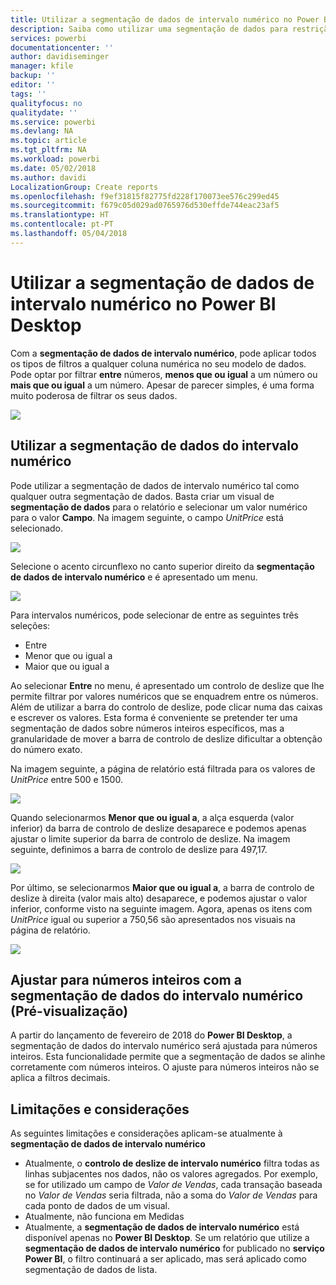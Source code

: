 ```yaml
---
title: Utilizar a segmentação de dados de intervalo numérico no Power BI Desktop
description: Saiba como utilizar uma segmentação de dados para restrição a intervalos numéricos no Power BI Desktop
services: powerbi
documentationcenter: ''
author: davidiseminger
manager: kfile
backup: ''
editor: ''
tags: ''
qualityfocus: no
qualitydate: ''
ms.service: powerbi
ms.devlang: NA
ms.topic: article
ms.tgt_pltfrm: NA
ms.workload: powerbi
ms.date: 05/02/2018
ms.author: davidi
LocalizationGroup: Create reports
ms.openlocfilehash: f9ef31815f82775fd228f170073ee576c299ed45
ms.sourcegitcommit: f679c05d029ad0765976d530effde744eac23af5
ms.translationtype: HT
ms.contentlocale: pt-PT
ms.lasthandoff: 05/04/2018
---
```

# <a name="use-the-numeric-range-slicer-in-power-bi-desktop"></a>Utilizar a segmentação de dados de intervalo numérico no Power BI Desktop
Com a **segmentação de dados de intervalo numérico**, pode aplicar todos os tipos de filtros a qualquer coluna numérica no seu modelo de dados. Pode optar por filtrar **entre** números, **menos que ou igual** a um número ou **mais que ou igual** a um número. Apesar de parecer simples, é uma forma muito poderosa de filtrar os seus dados.

![](media/desktop-slicer-numeric-range/slicer-numeric-range_2.png)

## <a name="using-the-numeric-range-slicer"></a>Utilizar a segmentação de dados do intervalo numérico
Pode utilizar a segmentação de dados de intervalo numérico tal como qualquer outra segmentação de dados. Basta criar um visual de **segmentação de dados** para o relatório e selecionar um valor numérico para o valor **Campo**. Na imagem seguinte, o campo *UnitPrice* está selecionado.

![](media/desktop-slicer-numeric-range/slicer-numeric-range_3.png)

Selecione o acento circunflexo no canto superior direito da **segmentação de dados de intervalo numérico** e é apresentado um menu.

![](media/desktop-slicer-numeric-range/slicer-numeric-range_4.png)

Para intervalos numéricos, pode selecionar de entre as seguintes três seleções:

* Entre
* Menor que ou igual a
* Maior que ou igual a

Ao selecionar **Entre** no menu, é apresentado um controlo de deslize que lhe permite filtrar por valores numéricos que se enquadrem entre os números. Além de utilizar a barra do controlo de deslize, pode clicar numa das caixas e escrever os valores. Esta forma é conveniente se pretender ter uma segmentação de dados sobre números inteiros específicos, mas a granularidade de mover a barra de controlo de deslize dificultar a obtenção do número exato.

Na imagem seguinte, a página de relatório está filtrada para os valores de *UnitPrice* entre 500 e 1500.

![](media/desktop-slicer-numeric-range/slicer-numeric-range_5.png)

Quando selecionarmos **Menor que ou igual a**, a alça esquerda (valor inferior) da barra de controlo de deslize desaparece e podemos apenas ajustar o limite superior da barra de controlo de deslize. Na imagem seguinte, definimos a barra de controlo de deslize para 497,17.

![](media/desktop-slicer-numeric-range/slicer-numeric-range_6.png)

Por último, se selecionarmos **Maior que ou igual a**, a barra de controlo de deslize à direita (valor mais alto) desaparece, e podemos ajustar o valor inferior, conforme visto na seguinte imagem. Agora, apenas os itens com *UnitPrice* igual ou superior a 750,56 são apresentados nos visuais na página de relatório.

![](media/desktop-slicer-numeric-range/slicer-numeric-range_7.png)

## <a name="snap-to-whole-numbers-with-the-numeric-range-slicer-preview"></a>Ajustar para números inteiros com a segmentação de dados do intervalo numérico (Pré-visualização)

A partir do lançamento de fevereiro de 2018 do **Power BI Desktop**, a segmentação de dados do intervalo numérico será ajustada para números inteiros. Esta funcionalidade permite que a segmentação de dados se alinhe corretamente com números inteiros. O ajuste para números inteiros não se aplica a filtros decimais.


## <a name="limitations-and-considerations"></a>Limitações e considerações
As seguintes limitações e considerações aplicam-se atualmente à **segmentação de dados de intervalo numérico**

* Atualmente, o **controlo de deslize de intervalo numérico** filtra todas as linhas subjacentes nos dados, não os valores agregados. Por exemplo, se for utilizado um campo de *Valor de Vendas*, cada transação baseada no *Valor de Vendas* seria filtrada, não a soma do *Valor de Vendas* para cada ponto de dados de um visual.
* Atualmente, não funciona em Medidas
* Atualmente, a **segmentação de dados de intervalo numérico** está disponível apenas no **Power BI Desktop**. Se um relatório que utilize a **segmentação de dados de intervalo numérico** for publicado no **serviço Power BI**, o filtro continuará a ser aplicado, mas será aplicado como segmentação de dados de lista.

